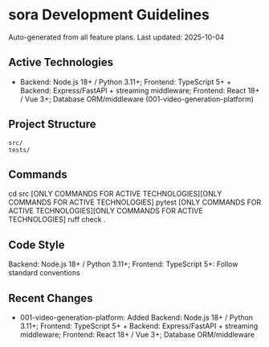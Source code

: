 # sora Development Guidelines

Auto-generated from all feature plans. Last updated: 2025-10-04

## Active Technologies
- Backend: Node.js 18+ / Python 3.11+; Frontend: TypeScript 5+ + Backend: Express/FastAPI + streaming middleware; Frontend: React 18+ / Vue 3+; Database ORM/middleware (001-video-generation-platform)

## Project Structure
```
src/
tests/
```

## Commands
cd src [ONLY COMMANDS FOR ACTIVE TECHNOLOGIES][ONLY COMMANDS FOR ACTIVE TECHNOLOGIES] pytest [ONLY COMMANDS FOR ACTIVE TECHNOLOGIES][ONLY COMMANDS FOR ACTIVE TECHNOLOGIES] ruff check .

## Code Style
Backend: Node.js 18+ / Python 3.11+; Frontend: TypeScript 5+: Follow standard conventions

## Recent Changes
- 001-video-generation-platform: Added Backend: Node.js 18+ / Python 3.11+; Frontend: TypeScript 5+ + Backend: Express/FastAPI + streaming middleware; Frontend: React 18+ / Vue 3+; Database ORM/middleware

<!-- MANUAL ADDITIONS START -->
<!-- MANUAL ADDITIONS END -->